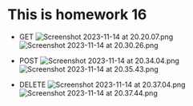 # This is homework 16
- GET 
![Screenshot 2023-11-14 at 20.20.07.png](..%2F..%2F..%2F..%2Fvar%2Ffolders%2Fkd%2Ff91tpknn0bj47s4bz7g5jy4r0000gn%2FT%2FTemporaryItems%2FNSIRD_screencaptureui_0fWO5k%2FScreenshot%202023-11-14%20at%2020.20.07.png)
![Screenshot 2023-11-14 at 20.30.26.png](..%2F..%2F..%2F..%2Fvar%2Ffolders%2Fkd%2Ff91tpknn0bj47s4bz7g5jy4r0000gn%2FT%2FTemporaryItems%2FNSIRD_screencaptureui_59l0pk%2FScreenshot%202023-11-14%20at%2020.30.26.png)

- POST
![Screenshot 2023-11-14 at 20.34.04.png](..%2F..%2F..%2F..%2Fvar%2Ffolders%2Fkd%2Ff91tpknn0bj47s4bz7g5jy4r0000gn%2FT%2FTemporaryItems%2FNSIRD_screencaptureui_QbRVtz%2FScreenshot%202023-11-14%20at%2020.34.04.png)
![Screenshot 2023-11-14 at 20.35.43.png](..%2F..%2F..%2F..%2Fvar%2Ffolders%2Fkd%2Ff91tpknn0bj47s4bz7g5jy4r0000gn%2FT%2FTemporaryItems%2FNSIRD_screencaptureui_OrP4o0%2FScreenshot%202023-11-14%20at%2020.35.43.png)

- DELETE
![Screenshot 2023-11-14 at 20.37.04.png](..%2F..%2F..%2F..%2Fvar%2Ffolders%2Fkd%2Ff91tpknn0bj47s4bz7g5jy4r0000gn%2FT%2FTemporaryItems%2FNSIRD_screencaptureui_ejNczr%2FScreenshot%202023-11-14%20at%2020.37.04.png)
![Screenshot 2023-11-14 at 20.37.44.png](..%2F..%2F..%2F..%2Fvar%2Ffolders%2Fkd%2Ff91tpknn0bj47s4bz7g5jy4r0000gn%2FT%2FTemporaryItems%2FNSIRD_screencaptureui_dPiJwT%2FScreenshot%202023-11-14%20at%2020.37.44.png)